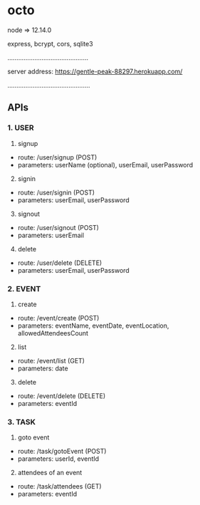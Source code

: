 # octo

node => 12.14.0

express, bcrypt, cors, sqlite3

.............................................

server address: https://gentle-peak-88297.herokuapp.com/

..............................................

## APIs

### 1. USER

  1. signup
  * route: /user/signup (POST)
  * parameters: userName (optional), userEmail, userPassword

  2. signin
  * route: /user/signin (POST)
  * parameters: userEmail, userPassword

  3. signout
  * route: /user/signout (POST)
  * parameters: userEmail

  4. delete
  * route: /user/delete (DELETE)
  * parameters: userEmail, userPassword


### 2. EVENT

  1. create
  * route: /event/create (POST)
  * parameters: eventName, eventDate, eventLocation, allowedAttendeesCount

  2. list
  * route: /event/list (GET)
  * parameters: date

  3. delete
  * route: /event/delete (DELETE)
  * parameters: eventId


### 3. TASK

  1. goto event
  * route: /task/gotoEvent (POST)
  * parameters: userId, eventId

  2. attendees of an event
  * route: /task/attendees (GET)
  * parameters: eventId
